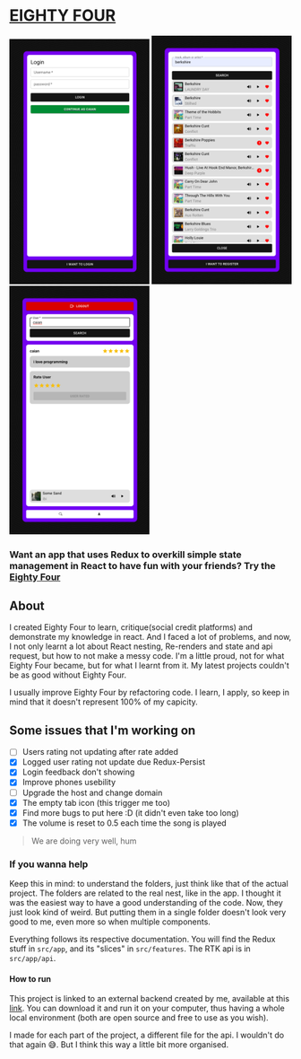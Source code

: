 # [**EIGHTY FOUR**](https://eightyfour.vercel.app)

<img src="./demo/eightyfour1.png" width="250"/>
<img src="./demo/eightyfour2.png" width="250"/>
<img src="./demo/eightyfour3.png" width="250"/>

### **Want an app that uses Redux to overkill simple state management in React to have fun with your friends? Try the [Eighty Four](https://eightyfour.vercel.app)**

## **About**
I created Eighty Four to learn, critique(social credit platforms) and demonstrate my knowledge in react. And I faced a lot of problems, and now, I not only learnt a lot about React nesting, Re-renders and state and api request, but how to not make a messy code. I'm a little proud, not for what Eighty Four became, but for what I learnt from it. My latest projects couldn't be as good without Eighty Four.

I usually improve Eighty Four by refactoring code. I learn, I apply, so keep in mind that it doesn't represent 100% of my capicity.

## **Some issues that I'm working on**

- [ ] Users rating not updating after rate added
- [x] Logged user rating not update due Redux-Persist
- [x] Login feedback don't showing
- [x] Improve phones usebility
- [ ] Upgrade the host and change domain
- [x] The empty tab icon (this trigger me too)
- [x] Find more bugs to put here :D (it didn't even take too long)
- [x] The volume is reset to 0.5 each time the song is played

> We are doing very well, hum

### **If you wanna help**
Keep this in mind: to understand the folders, just think like that of the actual project. The folders are related to the real nest, like in the app. I thought it was the easiest way to have a good understanding of the code. Now, they just look kind of weird. But putting them in a single folder doesn't look very good to me, even more so when multiple components.

Everything follows its respective documentation. You will find the Redux stuff in `src/app`, and its "slices" in `src/features`. The RTK api is in `src/app/api`.

#### **How to run**
This project is linked to an external backend created by me, available at this [link](https://github.com/vonweinkeller/eightyfour-server). You can download it and run it on your computer, thus having a whole local environment (both are open source and free to use as you wish).

I made for each part of the project, a different file for the api. I wouldn't do that again 😅. But I think this way a little bit more organised.
